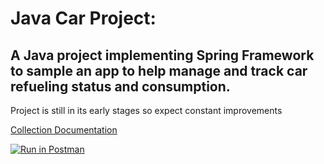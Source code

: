 # Java Car Project:

## A Java project implementing Spring Framework to sample an app to help manage and track car refueling status and consumption.

Project is still in its early stages so expect constant improvements


[Collection Documentation](https://documenter.getpostman.com/view/1138746/collection/RVu5j98p)


[![Run in Postman](https://run.pstmn.io/button.svg)](https://app.getpostman.com/run-collection/1e858d6378475dec890b)